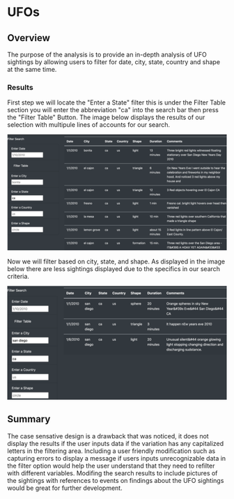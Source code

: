 # UFOs

## Overview

The purpose of the analysis is to provide an in-depth analysis of UFO sightings by allowing users to filter for date, city, state, country and shape at the same time.

### Results

First step we will locate the "Enter a State" filter this is under the Filter Table section you will enter the abbreviation "ca" into the search bar then press the "Filter Table" Button. The image below displays the results of our selection with multipule lines of accounts for our search.

![multipulefilters](https://github.com/Coachnmomof3/UFOs/blob/main/static/images/All%20Filters.png)

Now we will filter based on city, state, and shape. As displayed in the image below there are less sightings displayed due to the specifics in our search criteria. 

![onefilter](https://github.com/Coachnmomof3/UFOs/blob/main/static/images/Filters.png)


## Summary

The case sensative design is a drawback that was noticed, it does not display the results if the user inputs data if the variation has any capitalized letters in the filtering area.  Including a user friendly modification such as capturing errors to display a message if users inputs unrecognizable data in the filter option would help the user understand that they need to refilter with different variables. Modifing the search results to include pictures of the sightings with references to events on findings about the UFO sightings would be great for further development. 